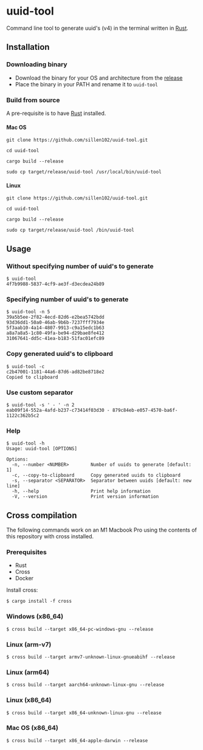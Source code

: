 # uuid-tool
Command line tool to generate uuid's (v4) in the terminal written in [Rust](https://www.rust-lang.org/).

## Installation

### Downloading binary

- Download the binary for your OS and architecture from the [release](https://github.com/sillen102/uuid-tool/releases/tag/v1.1.0)
- Place the binary in your PATH and rename it to `uuid-tool`

### Build from source
A pre-requisite is to have [Rust](https://www.rust-lang.org/) installed.

#### Mac OS
```shell
git clone https://github.com/sillen102/uuid-tool.git
```
```shell
cd uuid-tool
```
```shell
cargo build --release
```
```shell
sudo cp target/release/uuid-tool /usr/local/bin/uuid-tool
```

#### Linux
```shell
git clone https://github.com/sillen102/uuid-tool.git
```
```shell
cd uuid-tool
```
```shell
cargo build --release
```
```shell
sudo cp target/release/uuid-tool /bin/uuid-tool
```

## Usage

### Without specifying number of uuid's to generate
```shell
$ uuid-tool
4f7b9988-5837-4cf9-ae3f-d3ecdea24b89
```

### Specifying number of uuid's to generate
```shell
$ uuid-tool -n 5
39a5b5ee-2f82-4ecd-82d6-e2bea5742bdd
93d36dd1-50a0-46ab-9b6b-7237fff7934e
5f3aab10-4a14-4807-9913-c9a15edc1b63
a8a7a8a5-1c80-49fa-be94-d29bae8fe412
31067641-dd5c-41ea-b183-51fac01efc89
```

### Copy generated uuid's to clipboard
```shell
$ uuid-tool -c
c2b47001-1181-44a6-87d6-ad82be8718e2
Copied to clipboard
```

### Use custom separator
```shell
$ uuid-tool -s ' - ' -n 2
eab09f14-552a-4afd-b237-c73414f03d30 - 879c84eb-e057-4570-ba6f-1122c362b5c2
```

### Help
```shell
$ uuid-tool -h
Usage: uuid-tool [OPTIONS]

Options:
  -n, --number <NUMBER>        Number of uuids to generate [default: 1]
  -c, --copy-to-clipboard      Copy generated uuids to clipboard
  -s, --separator <SEPARATOR>  Separator between uuids [default: new line]
  -h, --help                   Print help information
  -V, --version                Print version information
```

## Cross compilation

The following commands work on an M1 Macbook Pro using the contents of this repository with cross installed.

### Prerequisites
- Rust
- Cross
- Docker

Install cross:
```shell
$ cargo install -f cross
```

### Windows (x86_64)
```shell
$ cross build --target x86_64-pc-windows-gnu --release 
```

### Linux (arm-v7)
```shell
$ cross build --target armv7-unknown-linux-gnueabihf --release
```

### Linux (arm64)
```shell
$ cross build --target aarch64-unknown-linux-gnu --release
```

### Linux (x86_64)
```shell
$ cross build --target x86_64-unknown-linux-gnu --release
```

### Mac OS (x86_64)
```shell
$ cross build --target x86_64-apple-darwin --release
```
